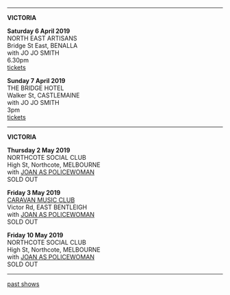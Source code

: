 * * * * * 

**VICTORIA**    

**Saturday 6 April 2019**  
NORTH EAST ARTISANS       
Bridge St East, BENALLA        
with JO JO SMITH  
6.30pm    
[tickets](https://www.trybooking.com/BBUIX)   

**Sunday 7 April 2019**  
THE BRIDGE HOTEL      
Walker St, CASTLEMAINE        
with JO JO SMITH  
3pm  
[tickets](https://thebridgehotel.oztix.com.au/outlet/event/10815e50-e816-4e15-b386-ddde4cdbffb5)          

* * * * * 

**VICTORIA**    

**Thursday 2 May 2019**  
NORTHCOTE SOCIAL CLUB         
High St, Northcote, MELBOURNE          
with [JOAN AS POLICEWOMAN](http://joanaspolicewoman.com/)       
SOLD OUT    

**Friday 3 May 2019**  
[CARAVAN MUSIC CLUB](https://www.caravanmusic.com.au/gigs/joan-as-police-woman-damned-devotion-tour/)           
Victor Rd, EAST BENTLEIGH           
with [JOAN AS POLICEWOMAN](http://joanaspolicewoman.com/)       
SOLD OUT    
    
**Friday 10 May 2019**  
NORTHCOTE SOCIAL CLUB         
High St, Northcote, MELBOURNE          
with [JOAN AS POLICEWOMAN](http://joanaspolicewoman.com/)       
SOLD OUT    

* * * * *  
 
[past shows](?p=shows/archive/)
